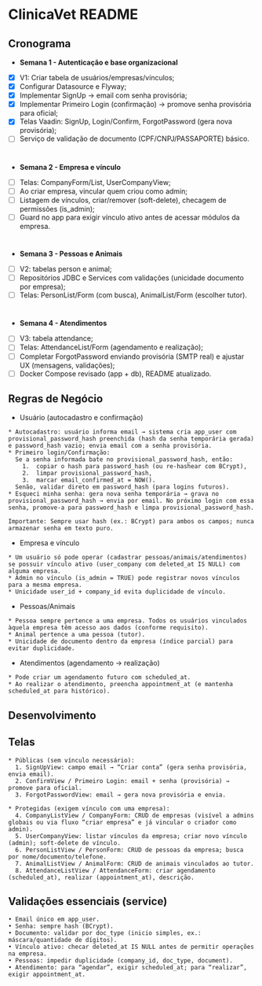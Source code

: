 # ClinicaVet README

## Cronograma
- **Semana 1 - Autenticação e base organizacional**
- [x] V1: Criar tabela de usuários/empresas/vínculos;
- [x] Configurar Datasource e Flyway;
- [x] Implementar SignUp -> email com senha provisória;
- [x] Implementar Primeiro Login (confirmação) -> promove senha provisória para oficial;
- [x] Telas Vaadin: SignUp, Login/Confirm, ForgotPassword (gera nova provisória);
- [ ] Serviço de validação de documento (CPF/CNPJ/PASSAPORTE) básico.
#
- **Semana 2 - Empresa e vínculo**
- [ ] Telas: CompanyForm/List, UserCompanyView;
- [ ] Ao criar empresa, vincular quem criou como admin;
- [ ] Listagem de vínculos, criar/remover (soft-delete), checagem de permissões (is_admin);
- [ ] Guard no app para exigir vínculo ativo antes de acessar módulos da empresa.
#
- **Semana 3 - Pessoas e Animais**
- [ ] V2: tabelas person e animal;
- [ ] Repositórios JDBC e Services com validações (unicidade documento por empresa);
- [ ] Telas: PersonList/Form (com busca), AnimalList/Form (escolher tutor).
#
- **Semana 4 - Atendimentos**
- [ ] V3: tabela attendance;
- [ ] Telas: AttendanceList/Form (agendamento e realização);
- [ ] Completar ForgotPassword enviando provisória (SMTP real) e ajustar UX (mensagens, validações);
- [ ] Docker Compose revisado (app + db), README atualizado.

## Regras de Negócio

- Usuário (autocadastro e confirmação)
```
* Autocadastro: usuário informa email → sistema cria app_user com provisional_password_hash preenchida (hash da senha temporária gerada) e password_hash vazio; envia email com a senha provisória.
* Primeiro login/Confirmação:
  Se a senha informada bate no provisional_password_hash, então:
    1.	copiar o hash para password_hash (ou re-hashear com BCrypt),
    2.	limpar provisional_password_hash,
    3.	marcar email_confirmed_at = NOW().
  Senão, validar direto em password_hash (para logins futuros).
* Esqueci minha senha: gera nova senha temporária → grava no provisional_password_hash → envia por email. No próximo login com essa senha, promove-a para password_hash e limpa provisional_password_hash.

Importante: Sempre usar hash (ex.: BCrypt) para ambos os campos; nunca armazenar senha em texto puro.
```

- Empresa e vínculo
```
* Um usuário só pode operar (cadastrar pessoas/animais/atendimentos) se possuir vínculo ativo (user_company com deleted_at IS NULL) com alguma empresa.
* Admin no vínculo (is_admin = TRUE) pode registrar novos vínculos para a mesma empresa.
* Unicidade user_id + company_id evita duplicidade de vínculo.
```

- Pessoas/Animais
```
* Pessoa sempre pertence a uma empresa. Todos os usuários vinculados àquela empresa têm acesso aos dados (conforme requisito).
* Animal pertence a uma pessoa (tutor).
* Unicidade de documento dentro da empresa (índice parcial) para evitar duplicidade.
```

- Atendimentos (agendamento → realização)
```
* Pode criar um agendamento futuro com scheduled_at.
* Ao realizar o atendimento, preencha appointment_at (e mantenha scheduled_at para histórico).
```

## Desenvolvimento
## Telas

```
* Públicas (sem vínculo necessário):
  1. SignUpView: campo email → “Criar conta” (gera senha provisória, envia email).
  2. ConfirmView / Primeiro Login: email + senha (provisória) → promove para oficial.
  3. ForgotPasswordView: email → gera nova provisória e envia.

* Protegidas (exigem vínculo com uma empresa):
  4. CompanyListView / CompanyForm: CRUD de empresas (visível a admins globais ou via fluxo “criar empresa” e já vincular o criador como admin).
  5. UserCompanyView: listar vínculos da empresa; criar novo vínculo (admin); soft-delete de vínculo.
  6. PersonListView / PersonForm: CRUD de pessoas da empresa; busca por nome/documento/telefone.
  7. AnimalListView / AnimalForm: CRUD de animais vinculados ao tutor.
  8. AttendanceListView / AttendanceForm: criar agendamento (scheduled_at), realizar (appointment_at), descrição.
```
## Validações essenciais (service)
```
• Email único em app_user.
• Senha: sempre hash (BCrypt).
• Documento: validar por doc_type (inicio simples, ex.: máscara/quantidade de dígitos).
• Vínculo ativo: checar deleted_at IS NULL antes de permitir operações na empresa.
• Pessoas: impedir duplicidade (company_id, doc_type, document).
• Atendimento: para “agendar”, exigir scheduled_at; para “realizar”, exigir appointment_at.
```
